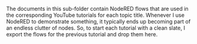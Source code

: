The documents in this sub-folder contain NodeRED flows that are used in the corresponding YouTube tutorials for each topic title.  Whenever I use NodeRED to demonstrate something, it typically ends up becoming part of an endless clutter of nodes.  So, to start each tutorial with a clean slate, I export the flows for the previous tutorial and drop them here.
